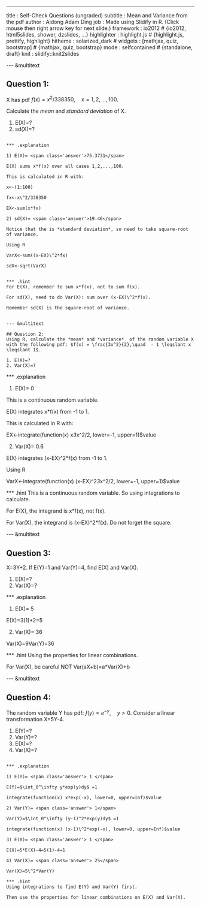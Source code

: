 ---
title       : Self-Check Questions (ungraded)
subtitle    : Mean and Variance from the pdf
author      : Aidong Adam Ding
job         :  Made using Slidify in R. (Click mouse then right arrow key for next slide.)
framework   : io2012        # {io2012, html5slides, shower, dzslides, ...}
highlighter : highlight.js  # {highlight.js, prettify, highlight}
hitheme     : solarized_dark      # 
widgets     : [mathjax, quiz, bootstrap]            # {mathjax, quiz, bootstrap}
mode        : selfcontained # {standalone, draft}
knit        : slidify::knit2slides

--- &multitext

## Question 1: 
X has pdf $f(x)=x^2/338350,\quad x=1,2,...,100$.

Calculate the *mean* and *standard deviation* of X.

1. E(X)=?
2. sd(X)=?

````

*** .explanation

1) E(X)= <span class='answer'>75.3731</span>

E(X) sums x*f(x) over all cases 1,2,...,100. 

This is calculated in R with:

x<-(1:100)

fx<-x\^2/338350

EX<-sum(x*fx)

2) sd(X)= <span class='answer'>19.46</span>

Notice that the is *standard deviation*, so need to take square-root of variance. 

Using R

VarX<-sum((x-EX)\^2*fx)

sdX<-sqrt(VarX) 


*** .hint
For E(X), remember to sum x*f(x), not to sum f(x).

For sd(X), need to do Var(X): sum over (x-EX)\^2*f(x).

Remember sd(X) is the square-root of variance. 


--- &multitext

## Question 2: 
Using R, calculate the *mean* and *variance*  of the random variable X with the following pdf: $f(x) = \frac{3x^2}{2},\quad  - 1 \leqslant x \leqslant 1$. 

1. E(X)=?
2. Var(X)=?

````

*** .explanation

1) E(X)= <span class='answer'> 0 </span>

This is a continuous random variable.

E(X) integrates x*f(x) from -1 to 1. 

This is calculated in R with:

EX<-integrate(function(x) x*3*x\^2/2, lower=-1, upper=1)$value 

2) Var(X)= <span class='answer'> 0.6</span>

E(X) integrates (x-EX)\^2*f(x) from -1 to 1.

Using R

VarX<-integrate(function(x) (x-EX)\^2*3*x\^2/2, lower=-1, upper=1)$value  


*** .hint
This is a continuous random variable. So using integrations to calculate.

For E(X), the integrand is x*f(x), not f(x).

For Var(X), the integrand is (x-EX)\^2*f(x). Do not forget the square.

--- &multitext

## Question 3: 
X=3Y+2.
If E(Y)=1 and Var(Y)=4, find E(X) and Var(X).

1. E(X)=?
2. Var(X)=?

*** .explanation

1) E(X)= <span class='answer'> 5 </span>

E(X)=3(1)+2=5

2) Var(X)= <span class='answer'> 36</span>

Var(X)=9Var(Y)=36


*** .hint
Using the properties for linear combinations.

For Var(X), be careful NOT Var(aX+b)=a*Var(X)+b

--- &multitext

## Question 4: 
The random variable Y has pdf: 
$f(y) = e^{- y},\quad y > 0$.
Consider a linear transformation X=5Y-4. 

1. E(Y)=?
2. Var(Y)=?
3. E(X)=?
4. Var(X)=?

````

*** .explanation

1) E(Y)= <span class='answer'> 1 </span>

E(Y)=$\int_0^\infty y*exp(y)dy$ =1

integrate(function(x) x*exp(-x), lower=0, upper=Inf)$value 

2) Var(Y)= <span class='answer'> 1</span>

Var(Y)=$\int_0^\infty (y-1)^2*exp(y)dy$ =1

integrate(function(x) (x-1)\^2*exp(-x), lower=0, upper=Inf)$value 

3) E(X)= <span class='answer'> 1 </span>

E(X)=5*E(X)-4=5(1)-4=1

4) Var(X)= <span class='answer'> 25</span>

Var(X)=5\^2*Var(Y)

*** .hint
Using integrations to find E(Y) and Var(Y) first.

Then use the properties for linear combinations on E(X) and Var(X).

